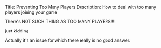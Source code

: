 Title: Preventing Too Many Players
Description: How to deal with too many players joining your game

There's NOT SUCH THING AS TOO MANY PLAYERS!!!!

just kidding

Actually it's an issue for which there really is no good answer.


